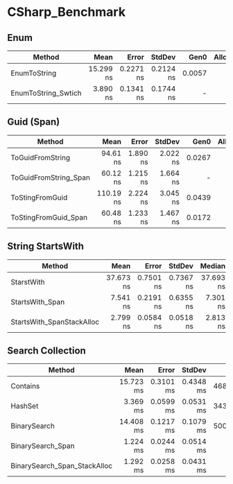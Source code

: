 # CSharp_Benchmark



## Enum 
|                Method |      Mean |     Error |    StdDev |   Gen0 | Allocated |
|---------------------- |----------:|----------:|----------:|-------:|----------:|
|          EnumToString | 15.299 ns | 0.2271 ns | 0.2124 ns | 0.0057 |      24 B |
|   EnumToString_Swtich |  3.890 ns | 0.1341 ns | 0.1744 ns |      - |         - |

## Guid (Span)
|                Method |      Mean |    Error |   StdDev |   Gen0 | Allocated |
|---------------------- |----------:|---------:|---------:|-------:|----------:|
|      ToGuidFromString |  94.61 ns | 1.890 ns | 2.022 ns | 0.0267 |     112 B |
| ToGuidFromString_Span |  60.12 ns | 1.215 ns | 1.664 ns |      - |         - |
|       ToStingFromGuid | 110.19 ns | 2.224 ns | 3.045 ns | 0.0439 |     184 B |
|  ToStingFromGuid_Span |  60.48 ns | 1.233 ns | 1.467 ns | 0.0172 |      72 B |

## String StartsWith
|                    Method |      Mean |     Error |    StdDev |    Median |   Gen0 | Allocated |
|-------------------------- |----------:|----------:|----------:|----------:|-------:|----------:|
|                StarstWith | 37.673 ns | 0.7501 ns | 0.7367 ns | 37.693 ns |      - |         - |
|           StartsWith_Span |  7.541 ns | 0.2191 ns | 0.6355 ns |  7.301 ns | 0.0076 |      32 B |
| StartsWith_SpanStackAlloc |  2.799 ns | 0.0584 ns | 0.0518 ns |  2.813 ns |      - |         - |

## Search Collection<int>
|                       Method |      Mean |     Error |    StdDev |     Gen0 |     Gen1 |     Gen2 | Allocated |
|----------------------------- |----------:|----------:|----------:|---------:|---------:|---------:|----------:|
|                     Contains | 15.723 ms | 0.3101 ms | 0.4348 ms | 468.7500 | 468.7500 | 468.7500 | 2102116 B |
|                      HashSet |  3.369 ms | 0.0599 ms | 0.0531 ms | 343.7500 | 320.3125 | 320.3125 | 2127411 B |
|                 BinarySearch | 14.408 ms | 0.1217 ms | 0.1079 ms | 500.0000 | 484.3750 | 484.3750 | 2102114 B |
|            BinarySearch_Span |  1.224 ms | 0.0244 ms | 0.0514 ms |        - |        - |        - |    4098 B |
| BinarySearch_Span_StackAlloc |  1.292 ms | 0.0258 ms | 0.0431 ms |        - |        - |        - |       2 B |


